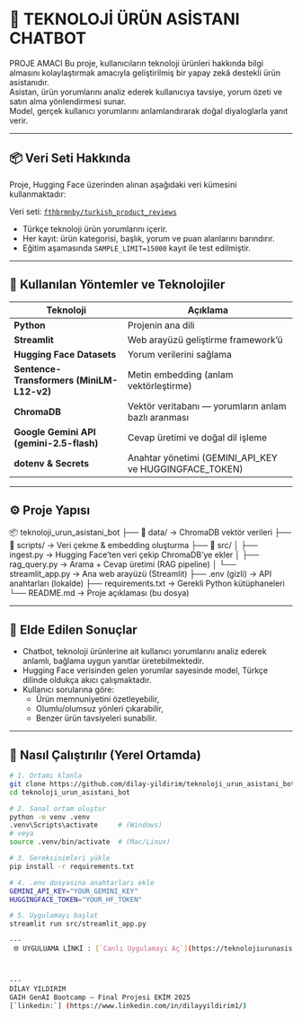 # 🤖 TEKNOLOJİ ÜRÜN ASİSTANI CHATBOT

PROJE AMACI
Bu proje, kullanıcıların teknoloji ürünleri hakkında bilgi almasını kolaylaştırmak amacıyla geliştirilmiş bir yapay zekâ destekli ürün asistanıdır.  
Asistan, ürün yorumlarını analiz ederek kullanıcıya tavsiye, yorum özeti ve satın alma yönlendirmesi sunar.  
Model, gerçek kullanıcı yorumlarını anlamlandırarak doğal diyaloglarla yanıt verir.

---

## 📦 Veri Seti Hakkında
Proje, Hugging Face üzerinden alınan aşağıdaki veri kümesini kullanmaktadır:

Veri seti: [`fthbrmnby/turkish_product_reviews`](https://huggingface.co/datasets/fthbrmnby/turkish_product_reviews)  
- Türkçe teknoloji ürün yorumlarını içerir.  
- Her kayıt: ürün kategorisi, başlık, yorum ve puan alanlarını barındırır.  
- Eğitim aşamasında `SAMPLE_LIMIT=15000` kayıt ile test edilmiştir.

---

## 🧠 Kullanılan Yöntemler ve Teknolojiler

| Teknoloji | Açıklama |
|------------|-----------|
| **Python** | Projenin ana dili |
| **Streamlit** | Web arayüzü geliştirme framework’ü |
| **Hugging Face Datasets** | Yorum verilerini sağlama |
| **Sentence-Transformers (MiniLM-L12-v2)** | Metin embedding (anlam vektörleştirme) |
| **ChromaDB** | Vektör veritabanı — yorumların anlam bazlı aranması |
| **Google Gemini API (gemini-2.5-flash)** | Cevap üretimi ve doğal dil işleme |
| **dotenv & Secrets** | Anahtar yönetimi (GEMINI_API_KEY ve HUGGINGFACE_TOKEN) |

---

## ⚙️ Proje Yapısı
📦 teknoloji_urun_asistani_bot
├── 📁 data/ → ChromaDB vektör verileri
├── 📁 scripts/ → Veri çekme & embedding oluşturma
├── 📁 src/
│ ├── ingest.py → Hugging Face’ten veri çekip ChromaDB’ye ekler
│ ├── rag_query.py → Arama + Cevap üretimi (RAG pipeline)
│ └── streamlit_app.py → Ana web arayüzü (Streamlit)
├── .env (gizli) → API anahtarları (lokalde)
├── requirements.txt → Gerekli Python kütüphaneleri
└── README.md → Proje açıklaması (bu dosya)


---

## 🚀 Elde Edilen Sonuçlar
- Chatbot, teknoloji ürünlerine ait kullanıcı yorumlarını analiz ederek anlamlı, bağlama uygun yanıtlar üretebilmektedir.  
- Hugging Face verisinden gelen yorumlar sayesinde model, Türkçe dilinde oldukça akıcı çalışmaktadır.  
- Kullanıcı sorularına göre:  
  - Ürün memnuniyetini özetleyebilir,  
  - Olumlu/olumsuz yönleri çıkarabilir,  
  - Benzer ürün tavsiyeleri sunabilir.

---

## 🔧 Nasıl Çalıştırılır (Yerel Ortamda)

```bash
# 1. Ortamı klonla
git clone https://github.com/dilay-yildirim/teknoloji_urun_asistani_bot.git
cd teknoloji_urun_asistani_bot

# 2. Sanal ortam oluştur
python -m venv .venv
.venv\Scripts\activate     # (Windows)
# veya
source .venv/bin/activate  # (Mac/Linux)

# 3. Gereksinimleri yükle
pip install -r requirements.txt

# 4. .env dosyasına anahtarları ekle
GEMINI_API_KEY="YOUR_GEMINI_KEY"
HUGGINGFACE_TOKEN="YOUR_HF_TOKEN"

# 5. Uygulamayı başlat
streamlit run src/streamlit_app.py

---
 🌐 UYGULUAMA LİNKİ : [`Canlı Uygulamayı Aç`](https://teknolojiurunasistanibot-i52mwd6rzlduxnnwa6zbd9.streamlit.app/)** 🚀



---
DİLAY YILDIRIM 
GAIH GenAI Bootcamp — Final Projesi EKİM 2025
[`linkedin:`] (https://www.linkedin.com/in/dilayyildirim1/)
